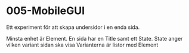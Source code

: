 # 005-MobileGUI

Ett experiment för att skapa undersidor i en enda sida.

Minsta enhet är Element. 
En sida har en Title samt ett State.
State anger vilken variant sidan ska visa
Varianterna är listor med Element